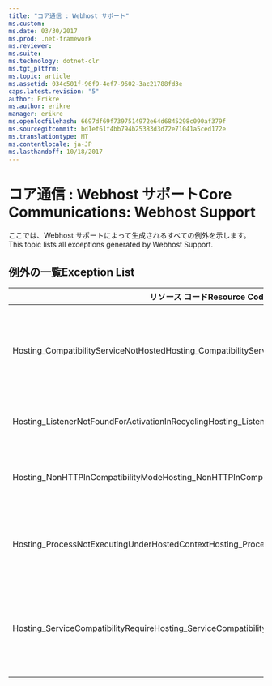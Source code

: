 ```yaml
---
title: "コア通信 : Webhost サポート"
ms.custom: 
ms.date: 03/30/2017
ms.prod: .net-framework
ms.reviewer: 
ms.suite: 
ms.technology: dotnet-clr
ms.tgt_pltfrm: 
ms.topic: article
ms.assetid: 034c501f-96f9-4ef7-9602-3ac21788fd3e
caps.latest.revision: "5"
author: Erikre
ms.author: erikre
manager: erikre
ms.openlocfilehash: 6697df69f7397514972e64d6845298c090af379f
ms.sourcegitcommit: bd1ef61f4bb794b25383d3d72e71041a5ced172e
ms.translationtype: MT
ms.contentlocale: ja-JP
ms.lasthandoff: 10/18/2017
---
```

# <a name="core-communications-webhost-support"></a><span data-ttu-id="44219-102">コア通信 : Webhost サポート</span><span class="sxs-lookup"><span data-stu-id="44219-102">Core Communications: Webhost Support</span></span>
<span data-ttu-id="44219-103">ここでは、Webhost サポートによって生成されるすべての例外を示します。</span><span class="sxs-lookup"><span data-stu-id="44219-103">This topic lists all exceptions generated by Webhost Support.</span></span>  
  
## <a name="exception-list"></a><span data-ttu-id="44219-104">例外の一覧</span><span class="sxs-lookup"><span data-stu-id="44219-104">Exception List</span></span>  
  
|<span data-ttu-id="44219-105">リソース コード</span><span class="sxs-lookup"><span data-stu-id="44219-105">Resource Code</span></span>|<span data-ttu-id="44219-106">リソースの文字列</span><span class="sxs-lookup"><span data-stu-id="44219-106">Resource String</span></span>|  
|-------------------|---------------------|  
|<span data-ttu-id="44219-107">Hosting_CompatibilityServiceNotHosted</span><span class="sxs-lookup"><span data-stu-id="44219-107">Hosting_CompatibilityServiceNotHosted</span></span>|<span data-ttu-id="44219-108">このサービスでは、ASP.NET 互換性が必要です。</span><span class="sxs-lookup"><span data-stu-id="44219-108">This service requires ASP.NET compatibility.</span></span> <span data-ttu-id="44219-109">また、IIS でホストする必要もあります。</span><span class="sxs-lookup"><span data-stu-id="44219-109">It must also be hosted in IIS.</span></span> <span data-ttu-id="44219-110">Web.config で ASP.NET 互換性を有効にして IIS でサービスをホストするか、または AspNetCompatibilityRequirementsAttribute.AspNetCompatibilityRequirementsMode プロパティを Required 以外の値に設定します。</span><span class="sxs-lookup"><span data-stu-id="44219-110">Either host the service in IIS with ASP.NET compatibility turned on in Web.config or set the AspNetCompatibilityRequirementsAttribute.AspNetCompatibilityRequirementsMode property to a value other than Required.</span></span>|  
|<span data-ttu-id="44219-111">Hosting_ListenerNotFoundForActivationInRecycling</span><span class="sxs-lookup"><span data-stu-id="44219-111">Hosting_ListenerNotFoundForActivationInRecycling</span></span>|<span data-ttu-id="44219-112">指定されたアドレスをアクティブにリッスンしているチャネルはありません。</span><span class="sxs-lookup"><span data-stu-id="44219-112">No channel is actively listening at the specified address.</span></span> <span data-ttu-id="44219-113">アプリケーションがリサイクルされる場合、サービスは閉じられます。</span><span class="sxs-lookup"><span data-stu-id="44219-113">If an application is recycling, the service is closed.</span></span>|  
|<span data-ttu-id="44219-114">Hosting_NonHTTPInCompatibilityMode</span><span class="sxs-lookup"><span data-stu-id="44219-114">Hosting_NonHTTPInCompatibilityMode</span></span>|<span data-ttu-id="44219-115">ASP.NET 互換性でサポートされるプロトコルは HTTP と HTTPS のみです。</span><span class="sxs-lookup"><span data-stu-id="44219-115">The only protocols that are supported under ASP.NET compatibility are HTTP and HTTPS.</span></span> <span data-ttu-id="44219-116">指定されたエンドポイントを削除するか、アプリケーションに対して ASP.NET 互換性を無効にします。</span><span class="sxs-lookup"><span data-stu-id="44219-116">Remove the specified endpoint or disable ASP.NET compatibility for the application.</span></span>|  
|<span data-ttu-id="44219-117">Hosting_ProcessNotExecutingUnderHostedContext</span><span class="sxs-lookup"><span data-stu-id="44219-117">Hosting_ProcessNotExecutingUnderHostedContext</span></span>|<span data-ttu-id="44219-118">指定されたホスト プロセスは、現在のホスト環境内で呼び出すことができません。</span><span class="sxs-lookup"><span data-stu-id="44219-118">The specified hosting processcannot be invoked within the current hosting environment.</span></span> <span data-ttu-id="44219-119">この API では、アプリケーションの呼び出しがインターネット インフォメーション サービスまたは Windows プロセス アクティブ化サービス内で干すとされている必要があります。</span><span class="sxs-lookup"><span data-stu-id="44219-119">This API requires that the calling application be hosted in Internet Information Services or Windows Process Activation Service.</span></span>|  
|<span data-ttu-id="44219-120">Hosting_ServiceCompatibilityRequire</span><span class="sxs-lookup"><span data-stu-id="44219-120">Hosting_ServiceCompatibilityRequire</span></span>|<span data-ttu-id="44219-121">このサービスは ASP.NET 互換性を必要とするため、アクティブにできません。</span><span class="sxs-lookup"><span data-stu-id="44219-121">The service cannot be activated because it requires ASP.NET compatibility.</span></span> <span data-ttu-id="44219-122">このアプリケーションに対して、ASP.NET 互換性が有効になっていません。</span><span class="sxs-lookup"><span data-stu-id="44219-122">ASP.NET compatibility is not enabled for this application.</span></span> <span data-ttu-id="44219-123">Web.config ファイルで ASP.NET 互換性を有効にするか、AspNetCompatibilityRequirementsAttribute.AspNetCompatibilit を設定します。</span><span class="sxs-lookup"><span data-stu-id="44219-123">Either enable ASP.NET compatibility in Web.config file or set the AspNetCompatibilityRequirementsAttribute.AspNetCompatibility.</span></span>|
